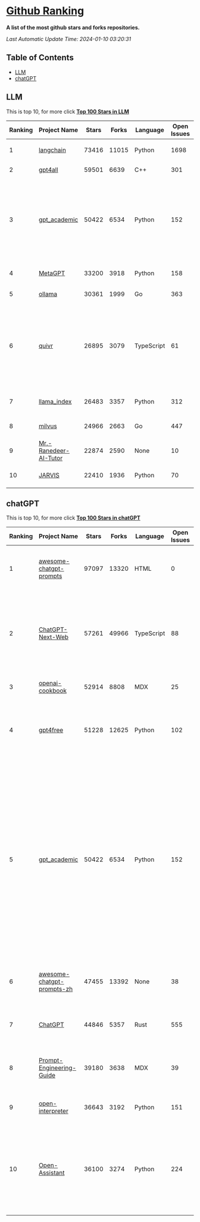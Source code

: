 [Github Ranking](./README.md)
==========

**A list of the most github stars and forks repositories.**

*Last Automatic Update Time: 2024-01-10 03:20:31*

## Table of Contents
 * [LLM](#LLM)
 * [chatGPT](#chatGPT)

## LLM

This is top 10, for more click **[Top 100 Stars in LLM](Top100/LLM.md)**

| Ranking | Project Name | Stars | Forks | Language | Open Issues | Description | Last Commit |
| ------- | ------------ | ----- | ----- | -------- | ----------- | ----------- | ----------- |
| 1 | [langchain](https://github.com/langchain-ai/langchain) | 73416 | 11015 | Python | 1698 | ⚡ Building applications with LLMs through composability ⚡ | 2024-01-10T03:06:09Z |
| 2 | [gpt4all](https://github.com/nomic-ai/gpt4all) | 59501 | 6639 | C++ | 301 | gpt4all: open-source LLM chatbots that you can run anywhere | 2024-01-09T21:04:45Z |
| 3 | [gpt_academic](https://github.com/binary-husky/gpt_academic) | 50422 | 6534 | Python | 152 | 为ChatGPT/GLM提供实用化交互界面，特别优化论文阅读/润色/写作体验，模块化设计，支持自定义快捷按钮&函数插件，支持Python和C++等项目剖析&自译解功能，PDF/LaTex论文翻译&总结功能，支持并行问询多种LLM模型，支持chatglm2等本地模型。兼容文心一言, moss, llama2, rwkv, claude2, 通义千问, 书生, 讯飞星火等。 | 2024-01-07T11:13:13Z |
| 4 | [MetaGPT](https://github.com/geekan/MetaGPT) | 33200 | 3918 | Python | 158 | 🌟 The Multi-Agent Framework: Given one line Requirement, return PRD, Design, Tasks, Repo | 2024-01-09T14:04:53Z |
| 5 | [ollama](https://github.com/jmorganca/ollama) | 30361 | 1999 | Go | 363 | Get up and running with Llama 2 and other large language models locally | 2024-01-10T02:08:38Z |
| 6 | [quivr](https://github.com/StanGirard/quivr) | 26895 | 3079 | TypeScript | 61 | Your GenAI Second Brain 🧠  A personal productivity assistant (RAG) ⚡️🤖 Chat with your docs (PDF, CSV, ...)  & apps using Langchain, GPT 3.5 / 4 turbo, Private, Anthropic, VertexAI, Ollama, LLMs, that you can share with users !  Local & Private alternative to OpenAI GPTs & ChatGPT powered by retrieval-augmented generation. YCombinator - YC W24 | 2024-01-10T01:11:18Z |
| 7 | [llama_index](https://github.com/run-llama/llama_index) | 26483 | 3357 | Python | 312 | LlamaIndex (formerly GPT Index) is a data framework for your LLM applications | 2024-01-10T00:33:02Z |
| 8 | [milvus](https://github.com/milvus-io/milvus) | 24966 | 2663 | Go | 447 | A cloud-native vector database, storage for next generation AI applications | 2024-01-10T03:01:21Z |
| 9 | [Mr.-Ranedeer-AI-Tutor](https://github.com/JushBJJ/Mr.-Ranedeer-AI-Tutor) | 22874 | 2590 | None | 10 | A GPT-4 AI Tutor Prompt for customizable personalized learning experiences. | 2023-11-18T21:18:14Z |
| 10 | [JARVIS](https://github.com/microsoft/JARVIS) | 22410 | 1936 | Python | 70 | JARVIS, a system to connect LLMs with ML community. Paper: https://arxiv.org/pdf/2303.17580.pdf | 2024-01-05T08:46:42Z |


## chatGPT

This is top 10, for more click **[Top 100 Stars in chatGPT](Top100/chatGPT.md)**

| Ranking | Project Name | Stars | Forks | Language | Open Issues | Description | Last Commit |
| ------- | ------------ | ----- | ----- | -------- | ----------- | ----------- | ----------- |
| 1 | [awesome-chatgpt-prompts](https://github.com/f/awesome-chatgpt-prompts) | 97097 | 13320 | HTML | 0 | This repo includes ChatGPT prompt curation to use ChatGPT better. | 2024-01-09T11:57:46Z |
| 2 | [ChatGPT-Next-Web](https://github.com/ChatGPTNextWeb/ChatGPT-Next-Web) | 57261 | 49966 | TypeScript | 88 | A cross-platform ChatGPT/Gemini UI (Web / PWA / Linux / Win / MacOS). 一键拥有你自己的跨平台 ChatGPT/Gemini 应用。 | 2024-01-09T12:27:26Z |
| 3 | [openai-cookbook](https://github.com/openai/openai-cookbook) | 52914 | 8808 | MDX | 25 | Examples and guides for using the OpenAI API | 2024-01-09T16:06:41Z |
| 4 | [gpt4free](https://github.com/xtekky/gpt4free) | 51228 | 12625 | Python | 102 | The official gpt4free repository \| various collection of powerful language models | 2024-01-09T21:44:37Z |
| 5 | [gpt_academic](https://github.com/binary-husky/gpt_academic) | 50422 | 6534 | Python | 152 | 为ChatGPT/GLM提供实用化交互界面，特别优化论文阅读/润色/写作体验，模块化设计，支持自定义快捷按钮&函数插件，支持Python和C++等项目剖析&自译解功能，PDF/LaTex论文翻译&总结功能，支持并行问询多种LLM模型，支持chatglm2等本地模型。兼容文心一言, moss, llama2, rwkv, claude2, 通义千问, 书生, 讯飞星火等。 | 2024-01-07T11:13:13Z |
| 6 | [awesome-chatgpt-prompts-zh](https://github.com/PlexPt/awesome-chatgpt-prompts-zh) | 47455 | 13392 | None | 38 | ChatGPT 中文调教指南。各种场景使用指南。学习怎么让它听你的话。 | 2023-12-06T17:31:31Z |
| 7 | [ChatGPT](https://github.com/lencx/ChatGPT) | 44846 | 5357 | Rust | 555 | 🔮 ChatGPT Desktop Application (Mac, Windows and Linux) | 2024-01-06T22:15:36Z |
| 8 | [Prompt-Engineering-Guide](https://github.com/dair-ai/Prompt-Engineering-Guide) | 39180 | 3638 | MDX | 39 | 🐙 Guides, papers, lecture, notebooks and resources for prompt engineering | 2024-01-09T22:51:16Z |
| 9 | [open-interpreter](https://github.com/KillianLucas/open-interpreter) | 36643 | 3192 | Python | 151 | A natural language interface for computers | 2024-01-09T08:09:27Z |
| 10 | [Open-Assistant](https://github.com/LAION-AI/Open-Assistant) | 36100 | 3274 | Python | 224 | OpenAssistant is a chat-based assistant that understands tasks, can interact with third-party systems, and retrieve information dynamically to do so. | 2024-01-06T18:47:41Z |

